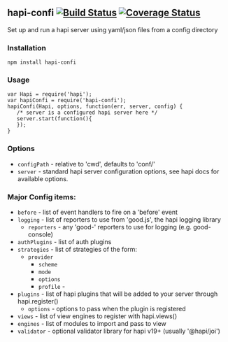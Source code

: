 ## hapi-confi  [![Build Status](https://travis-ci.org/firstandthird/hapi-confi.svg?branch=master)](https://travis-ci.org/firstandthird/hapi-confi) [![Coverage Status](https://coveralls.io/repos/github/firstandthird/hapi-confi/badge.svg?branch=master)](https://coveralls.io/github/firstandthird/hapi-confi?branch=master)


  Set up and run a hapi server using yaml/json files from a config directory

### Installation

`npm install hapi-confi`

### Usage

```
var Hapi = require('hapi');
var hapiConfi = require('hapi-confi');
hapiConfi(Hapi, options, function(err, server, config) {
   /* server is a configured hapi server here */
   server.start(function(){
   });
}
```

### Options

 - `configPath` - relative to 'cwd', defaults to 'conf/'
 - `server`    - standard hapi server configuration options, see hapi docs for available options.

### Major Config items:  

  - `before`  - list of event handlers to fire on a 'before' event
  - `logging` - list of reporters to use from 'good.js', the hapi logging library
    -  `reporters` -  any 'good-' reporters to use for logging (e.g. good-console)
  - `authPlugins`  - list of auth plugins
  - `strategies`  - list of strategies of the form:
    - `provider`
      - `scheme`  
      - `mode`
      - `options`
      - `profile` -
  - `plugins`  - list of hapi plugins that will be added to your server through hapi.register()
    - `options` - options to pass when the plugin is registered
 - `views`  - list of view engines to register with hapi.views()
  - `engines` - list of modules to import and pass to view
 - `validator` - optional validator library for hapi v19+ (usually '@hapi/joi')
